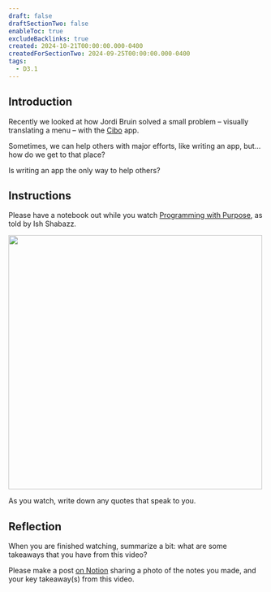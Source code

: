 ```yaml
---
draft: false
draftSectionTwo: false
enableToc: true
excludeBacklinks: true
created: 2024-10-21T00:00:00.000-0400
createdForSectionTwo: 2024-09-25T00:00:00.000-0400
tags:
  - D3.1
---
```

## Introduction

Recently we looked at how Jordi Bruin solved a small problem – visually translating a menu – with the [Cibo](https://apps.apple.com/us/app/cibo-visual-menu-translator/id1583992402) app.

Sometimes, we can help others with major efforts, like writing an app, but... how do we get to that place?

Is writing an app the only way to help others?

## Instructions

Please have a notebook out while you watch [Programming with Purpose](https://www.youtube.com/embed/M-7DQJbMapI), as told by Ish Shabazz.

<a href="https://www.youtube.com/embed/M-7DQJbMapI"><img width="500" src="/Media/Screenshot 2023-10-18 at 9.08.36 PM.png"/></a>

As you watch, write down any quotes that speak to you.

## Reflection

When you are finished watching, summarize a bit: what are some takeaways that you have from this video?

Please make a post [on Notion](https://notion.so) sharing a photo of the notes you made, and your key takeaway(s) from this video.